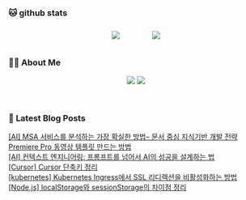 
###  🐱 github stats  

<div id="main" align="center">
    <img src="https://github-readme-stats.vercel.app/api?username=peterica&count_private=true&show_icons=true&theme=radical"
        style="height: auto; margin-left: 20px; margin-right: 20px; padding: 10px;"/>
    <img src="https://github-readme-stats.vercel.app/api/top-langs/?username=peterica&layout=compact"   
        style="height: auto; margin-left: 20px; margin-right: 20px; padding: 10px;"/>
</div>

###  💁‍♀️ About Me  
<p align="center">
    <a href="https://peterica.tistory.com/"><img src="https://img.shields.io/badge/Blog-FF5722?style=flat-square&logo=Blogger&logoColor=white"/></a>
    <a href="mailto:ilovefran.ofm@gmail.com"><img src="https://img.shields.io/badge/Gmail-d14836?style=flat-square&logo=Gmail&logoColor=white&link=ilovefran.ofm@gmail.com"/></a>
</p>

<br>

### 📕 Latest Blog Posts   

<a href ="https://peterica.tistory.com/957"> [AI] MSA 서비스를 분석하는 가장 확실한 방법&ndash; 문서 중심 지식기반 개발 전략 </a> <br>
<a href ="https://peterica.tistory.com/958"> Premiere Pro 동영상 템플릿 만드는 방법 </a> <br>
<a href ="https://peterica.tistory.com/956"> [AI] 컨텍스트 엔지니어링: 프롬프트를 넘어서 AI의 성공을 설계하는 법 </a> <br>
<a href ="https://peterica.tistory.com/955"> [Cursor] Cursor 단축키 정리 </a> <br>
<a href ="https://peterica.tistory.com/954"> [kubernetes] Kubernetes Ingress에서 SSL 리디렉션을 비활성화하는 방법 </a> <br>
<a href ="https://peterica.tistory.com/953"> [Node.js] localStorage와 sessionStorage의 차이점 정리 </a> <br>
